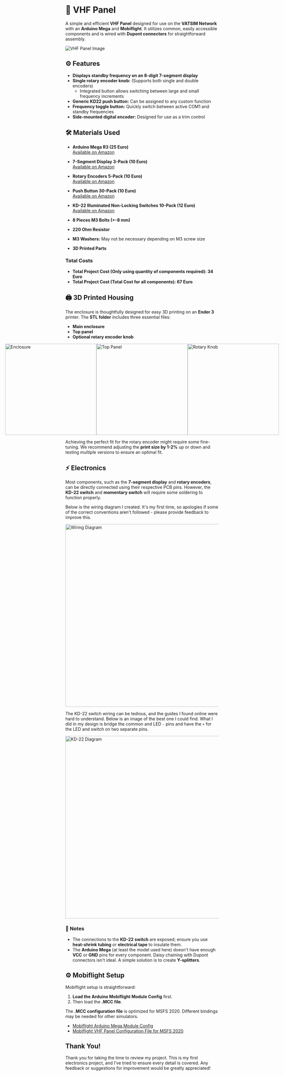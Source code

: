 # 📡 VHF Panel

A simple and efficient **VHF Panel** designed for use on the **VATSIM Network** with an **Arduino Mega** and **Mobiflight**. It utilizes common, easily accessible components and is wired with **Dupont connectors** for straightforward assembly.

![VHF Panel Image](images/main.jpeg)



## ⚙️ Features  

- **Displays standby frequency on an 8-digit 7-segment display**
- **Single rotary encoder knob:** (Supports both single and double encoders)
  - Integrated button allows switching between large and small frequency increments
- **Generic KD22 push button:** Can be assigned to any custom function
- **Frequency toggle button:** Quickly switch between active COM1 and standby frequencies
- **Side-mounted digital encoder:** Designed for use as a trim control


## 🛠️ Materials Used  

- **Arduino Mega R3 (25 Euro)**  
  [Available on Amazon](https://www.amazon.de/-/en/dp/B09F9VJBZX?_encoding=UTF8&psc=1)

- **7-Segment Display 3-Pack (10 Euro)**  
  [Available on Amazon](https://www.amazon.de/-/en/AZDelivery-MAX7219-TM1637-Compatible-Raspberry/dp/B07Z7RHD2J)

- **Rotary Encoders 5-Pack (10 Euro)**  
  [Available on Amazon](https://www.amazon.de/-/en/KY-040-Encoder-Automotive-Electronics-Multimedia/dp/B09726Y8RB)

- **Push Button 30-Pack (10 Euro)**  
  [Available on Amazon](https://www.amazon.de/-/en/RUNCCI-YUN-Pieces-Momentary-Button-Railway/dp/B08P4DD2BP)

- **KD-22 Illuminated Non-Locking Switches 10-Pack (12 Euro)**  
  [Available on Amazon](https://www.amazon.com/Locking-Button-Switch-19x19mm-Illuminated/dp/B07CXN14QV?th=1)

- **8 Pieces M3 Bolts (+-8 mm)**
- **220 Ohm Resistor**
- **M3 Washers:** May not be necessary depending on M3 screw size
- **3D Printed Parts**

### Total Costs  
- **Total Project Cost (Only using quantity of components required): 34 Euro**  
- **Total Project Cost (Total Cost for all components): 67 Euro**


## 🖨️ 3D Printed Housing  

The enclosure is thoughtfully designed for easy 3D printing on an **Ender 3** printer. The **STL folder** includes three essential files:  

- **Main enclosure**
- **Top panel**
- **Optional rotary encoder knob**

<div style="display: flex; justify-content: center;">
  <img src="images/Enclosure.png" alt="Enclosure" width="300" height="300">
  <img src="images/Top panel.png" alt="Top Panel" width="300" height="300">
  <img src="images/knob.png" alt="Rotary Knob" width="300" height="300">
</div>

Achieving the perfect fit for the rotary encoder might require some fine-tuning. We recommend adjusting the **print size by 1-2%** up or down and testing multiple versions to ensure an optimal fit.


## ⚡ Electronics  

Most components, such as the **7-segment display** and **rotary encoders**, can be directly connected using their respective PCB pins. However, the **KD-22 switch** and **momentary switch** will require some soldering to function properly.

Below is the wiring diagram I created. It's my first time, so apologies if some of the correct conventions aren't followed - please provide feedback to improve this.

<img src="images/wiring diagram.png" alt="Wiring Diagram" width="600" height="600">

The KD-22 switch wiring can be tedious, and the guides I found online were hard to understand. Below is an image of the best one I could find. What I did in my design is bridge the common and LED `-` pins and have the `+` for the LED and switch on two separate pins.

<img src="images/kd22diagram.jpg" alt="KD-22 Diagram" width="600" height="600">

### 📌 Notes  

- The connections to the **KD-22 switch** are exposed; ensure you use **heat-shrink tubing** or **electrical tape** to insulate them.
- The **Arduino Mega** (at least the model used here) doesn't have enough **VCC** or **GND** pins for every component. Daisy chaining with Dupont connectors isn't ideal. A simple solution is to create **Y-splitters**.


## ⚙️ Mobiflight Setup  

Mobiflight setup is straightforward:  

1. **Load the Arduino Mobiflight Module Config** first.  
2. Then load the **.MCC file**.  

The **.MCC configuration file** is optimized for MSFS 2020. Different bindings may be needed for other simulators.  

- [Mobiflight Arduino Mega Module Config](https://github.com/MWelding/VHFPanel/blob/main/Arduino%20mega%20Mobiflight%20Module%20Config.mfmc)  
- [Mobiflight VHF Panel Configuration File for MSFS 2020](https://github.com/MWelding/VHFPanel/blob/main/VHF%20Panel%20MB%20Config.mcc)


## Thank You!

Thank you for taking the time to review my project. This is my first electronics project, and I’ve tried to ensure every detail is covered. Any feedback or suggestions for improvement would be greatly appreciated!
 
